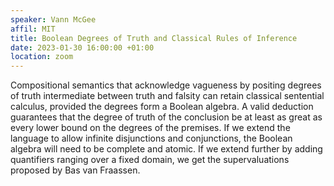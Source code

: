 ```yaml
---
speaker: Vann McGee
affil: MIT
title: Boolean Degrees of Truth and Classical Rules of Inference
date: 2023-01-30 16:00:00 +01:00
location: zoom
---
```

Compositional semantics that acknowledge vagueness by positing degrees of truth intermediate between truth and falsity can retain classical sentential calculus, provided the degrees form a Boolean algebra.
A valid deduction guarantees that the degree of truth of the conclusion be at least as great as every lower bound on the degrees of the premises.
If we extend the language to allow infinite disjunctions and conjunctions, the Boolean algebra will need to be complete and atomic.
If we extend further by adding quantifiers ranging over a fixed domain, we get the supervaluations proposed by Bas van Fraassen.
